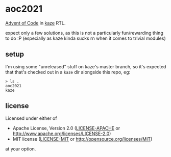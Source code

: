 # aoc2021

[Advent of Code](https://adventofcode.com/) in [kaze](https://github.com/yupferris/kaze) RTL.

expect only a few solutions, as this is not a particularly fun/rewarding thing to do :P (especially as kaze kinda sucks rn when it comes to trivial modules)

## setup

I'm using some "unreleased" stuff on kaze's master branch, so it's expected that that's checked out in a `kaze` dir alongside this repo, eg:

```
> ls .
aoc2021
kaze
```

## license

Licensed under either of

 * Apache License, Version 2.0
   ([LICENSE-APACHE](LICENSE-APACHE) or http://www.apache.org/licenses/LICENSE-2.0)
 * MIT license
   ([LICENSE-MIT](LICENSE-MIT) or http://opensource.org/licenses/MIT)

at your option.
